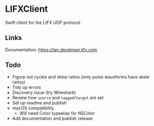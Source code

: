 # LIFXClient

Swift client for the LIFX UDP protocol

## Links

Documentation: https://lan.developer.lifx.com

## Todo

- Figure out cycles and skew ratios (only pulse waveforms have skew ratios)
- Tidy up errors
- Discovery issue (try Wireshark)
- Review how `source` and `tagged`/`target` are set
- Set up readme and publish
- macOS compatibility
    - Will need Color typealias for NSColor
- Add documentation and publish release
